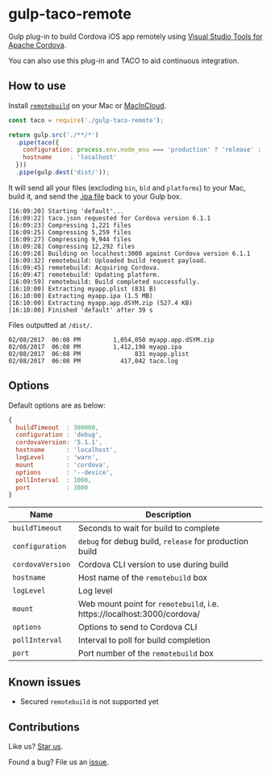 # gulp-taco-remote

Gulp plug-in to build Cordova iOS app remotely using [Visual Studio Tools for Apache Cordova](https://taco.visualstudio.com/).

You can also use this plug-in and TACO to aid continuous integration.

## How to use

Install [`remotebuild`](https://taco.visualstudio.com/en-us/docs/ios-guide/) on your Mac or [MacInCloud](https://macincloud.com/).

```js
const taco = require('./gulp-taco-remote');

return gulp.src('./**/*')
  .pipe(taco({
    configuration: process.env.node_env === 'production' ? 'release' : 'debug',
    hostname     : 'localhost'
  }))
  .pipe(gulp.dest('dist/'));
```

It will send all your files (excluding `bin`, `bld` and `platforms`) to your Mac, build it, and send the [.ipa file](https://en.wikipedia.org/wiki/.ipa) back to your Gulp box.

```
[16:09:20] Starting 'default'...
[16:09:22] taco.json requested for Cordova version 6.1.1
[16:09:23] Compressing 1,221 files
[16:09:25] Compressing 5,259 files
[16:09:27] Compressing 9,944 files
[16:09:28] Compressing 12,292 files
[16:09:28] Building on localhost:3000 against Cordova version 6.1.1
[16:09:32] remotebuild: Uploaded build request payload.
[16:09:45] remotebuild: Acquiring Cordova.
[16:09:47] remotebuild: Updating platform.
[16:09:59] remotebuild: Build completed successfully.
[16:10:00] Extracting myapp.plist (831 B)
[16:10:00] Extracting myapp.ipa (1.5 MB)
[16:10:00] Extracting myapp.app.dSYM.zip (527.4 KB)
[16:10:00] Finished 'default' after 39 s
```

Files outputted at `/dist/`.

```
02/08/2017  06:08 PM         1,054,050 myapp.app.dSYM.zip
02/08/2017  06:08 PM         1,412,198 myapp.ipa
02/08/2017  06:08 PM               831 myapp.plist
02/08/2017  06:08 PM           417,042 taco.log
```

## Options

Default options are as below:

```js
{
  buildTimeout  : 300000,
  configuration : 'debug',
  cordovaVersion: '5.1.1',
  hostname      : 'localhost',
  logLevel      : 'warn',
  mount         : 'cordova',
  options       : '--device',
  pollInterval  : 1000,
  port          : 3000
}
```

| Name             | Description                                                             |
| ---------------- | ----------------------------------------------------------------------- |
| `buildTimeout`   | Seconds to wait for build to complete                                   |
| `configuration`  | `debug` for debug build, `release` for production build                 |
| `cordovaVersion` | Cordova CLI version to use during build                                 |
| `hostname`       | Host name of the `remotebuild` box                                      |
| `logLevel`       | Log level                                                               |
| `mount`          | Web mount point for `remotebuild`, i.e. https://localhost:3000/cordova/ |
| `options`        | Options to send to Cordova CLI                                          |
| `pollInterval`   | Interval to poll for build completion                                   |
| `port`           | Port number of the `remotebuild` box                                    |

## Known issues

* Secured `remotebuild` is not supported yet

## Contributions

Like us? [Star us](https://github.com/compulim/gulp-taco-remote/stargazers).

Found a bug? File us an [issue](https://github.com/compulim/gulp-taco-remote/issues).
